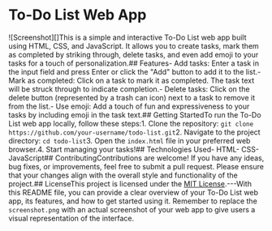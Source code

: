 # To-Do List Web App

![Screenshot][]This is a simple and interactive To-Do List web app built using HTML, CSS, and JavaScript. It allows you to create tasks, mark them as completed by striking through, delete tasks, and even add emoji to your tasks for a touch of personalization.## Features- Add tasks: Enter a task in the input field and press Enter or click the "Add" button to add it to the list.- Mark as completed: Click on a task to mark it as completed. The task text will be struck through to indicate completion.- Delete tasks: Click on the delete button (represented by a trash can icon) next to a task to remove it from the list.- Use emoji: Add a touch of fun and expressiveness to your tasks by including emoji in the task text.## Getting StartedTo run the To-Do List web app locally, follow these steps:1. Clone the repository: `git clone https://github.com/your-username/todo-list.git`2. Navigate to the project directory: `cd todo-list`3. Open the `index.html` file in your preferred web browser.4. Start managing your tasks!## Technologies Used- HTML- CSS- JavaScript## ContributingContributions are welcome! If you have any ideas, bug fixes, or improvements, feel free to submit a pull request. Please ensure that your changes align with the overall style and functionality of the project.## LicenseThis project is licensed under the [MIT License](LICENSE).---With this README file, you can provide a clear overview of your To-Do List web app, its features, and how to get started using it. Remember to replace the `screenshot.png` with an actual screenshot of your web app to give users a visual representation of the interface.
